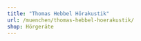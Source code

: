 ```yaml
---
title: "Thomas Hebbel Hörakustik"
url: /muenchen/thomas-hebbel-hoerakustik/
shop: Hörgeräte
---
```

